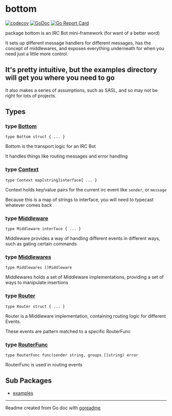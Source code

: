 # bottom

[![codecov](https://codecov.io/gh/jspc/bottom/branch/master/graph/badge.svg)](https://codecov.io/gh/jspc/bottom)
[![GoDoc](https://img.shields.io/badge/pkg.go.dev-doc-blue)](http://pkg.go.dev/github.com/jspc/bottom)
[![Go Report Card](https://goreportcard.com/badge/github.com/jspc/bottom)](https://goreportcard.com/report/github.com/jspc/bottom)

package bottom is an IRC Bot mini-framework (for want of a better word)

It sets up different message handlers for different messages, has the concept of
middlewares, and exposes everything underneath for when you need just a little
more control.

## It's pretty intuitive, but the examples directory will get you where you need to go

It also makes a series of assumptions, such as SASL, and so may not be right for
lots of projects.

## Types

### type [Bottom](/bottom.go#L14)

`type Bottom struct { ... }`

Bottom is the transport logic for an IRC Bot

It handles things like routing messages and error handling

### type [Context](/middleware.go#L10)

`type Context map[string]interface{ ... }`

Context holds key/value pairs for the current irc event
like `sender`, or `message`

Because this is a map of strings to interface, you will need
to typecast whatever comes back

### type [Middleware](/middleware.go#L14)

`type Middleware interface { ... }`

Middleware provides a way of handling different events in different
ways, such as gating certain commands

### type [Middlewares](/middleware.go#L20)

`type Middlewares []Middleware`

Middlewares holds a set of Middleware implementations, providing
a set of ways to manipulate insertions

### type [Router](/router.go#L17)

`type Router struct { ... }`

Router is a Middleware implementation, containing routing logic
for different Events.

These events are pattern matched to a specific RouterFunc

### type [RouterFunc](/router.go#L11)

`type RouterFunc func(sender string, groups []string) error`

RouterFunc is used in routing events

## Sub Packages

* [examples](./examples)

---
Readme created from Go doc with [goreadme](https://github.com/posener/goreadme)
